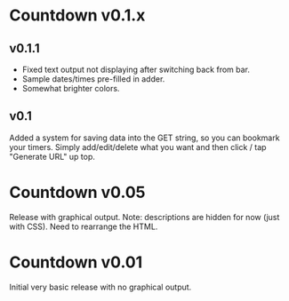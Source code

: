 # Countdown v0.1.x
## v0.1.1
* Fixed text output not displaying after switching back from bar.
* Sample dates/times pre-filled in adder.
* Somewhat brighter colors.
## v0.1
Added a system for saving data into the GET string, so you can bookmark your timers. Simply add/edit/delete what you want and then click / tap "Generate URL" up top.

# Countdown v0.05
Release with graphical output.
Note: descriptions are hidden for now (just with CSS). Need to rearrange the HTML.

# Countdown v0.01
Initial very basic release with no graphical output.